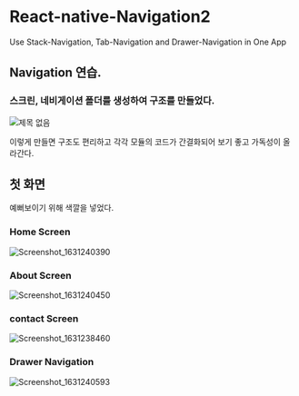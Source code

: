 # React-native-Navigation2
Use  Stack-Navigation, Tab-Navigation and  Drawer-Navigation in One App

## Navigation 연습. 


### 스크린, 네비게이션 폴더를 생성하여 구조를 만들었다.
![제목 없음](https://user-images.githubusercontent.com/78295968/132785870-c07d093f-82c8-4b62-ab76-938933df1e82.png)



이렇게 만들면 구조도 편리하고 각각 모듈의 코드가 간결화되어 보기 좋고 가독성이 올라간다.


## 첫 화면


예뻐보이기 위해 색깔을 넣었다.
### Home Screen
![Screenshot_1631240390](https://user-images.githubusercontent.com/78295968/132788730-f34df032-902b-48ec-ac0b-9333d15f273f.png)
### About Screen
![Screenshot_1631240450](https://user-images.githubusercontent.com/78295968/132788829-c6fcd414-6a06-44a8-bbc0-0e8910b77d73.png)
### contact Screen
![Screenshot_1631238460](https://user-images.githubusercontent.com/78295968/132787224-c51b5aa3-6c4f-4972-844b-7396b7e2b895.png)
### Drawer Navigation
![Screenshot_1631240593](https://user-images.githubusercontent.com/78295968/132791777-8a6847f0-b28e-45bc-ba9c-2b2c06f1f4ec.png)
